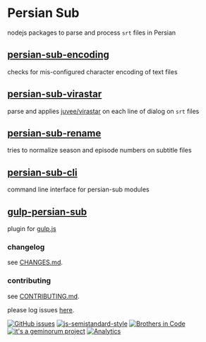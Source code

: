 # Persian Sub

nodejs packages to parse and process `srt` files in Persian

## [persian-sub-encoding](https://www.npmjs.com/package/persian-sub-encoding)

checks for mis-configured character encoding of text files

## [persian-sub-virastar](https://www.npmjs.com/package/persian-sub-virastar)

parse and applies [juvee/virastar](https://github.com/juvee/virastar) on each line of dialog on `srt` files

## [persian-sub-rename](https://www.npmjs.com/package/persian-sub-rename)

tries to normalize season and episode numbers on subtitle files

## [persian-sub-cli](https://www.npmjs.com/package/persian-sub-cli)

command line interface for persian-sub modules

## [gulp-persian-sub](https://www.npmjs.com/package/gulp-persian-sub)

plugin for [gulp.js](https://gulpjs.com/)

### changelog
see [CHANGES.md](https://github.com/brothersincode/persian-sub/CHANGES.md).

### contributing
see [CONTRIBUTING.md](https://github.com/brothersincode/persian-sub/CONTRIBUTING.md).

please log issues [here](https://github.com/brothersincode/persian-sub/issues).

[![GitHub issues](https://img.shields.io/github/issues/brothersincode/persian-sub.svg?style=flat-square)](https://github.com/brothersincode/persian-sub/issues)
[![js-semistandard-style](https://img.shields.io/badge/code%20style-semistandard-brightgreen.svg?style=flat-square)](https://github.com/Flet/semistandard)
[![Brothers in Code](https://img.shields.io/badge/Brothers-in_Code-lightgrey.svg?style=flat-square)](https://brothersincode.ir/)
[![it's a geminorum project](https://img.shields.io/badge/it's_a-geminorum_project-lightgrey.svg?style=flat-square)](https://geminorum.ir/)
[![Analytics](https://ga-beacon.appspot.com/UA-865830-4/persian-sub/readme?pixel)](https://github.com/brothersincode/persian-sub)
